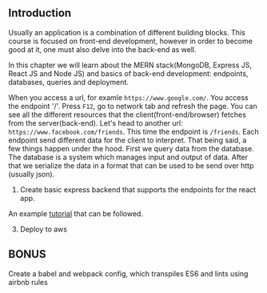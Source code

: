 ## Introduction

Usually an application is a combination of different building blocks. This
course is focused on front-end development, however in order to become good at
it, one must also delve into the back-end as well.

In this chapter we will learn about the MERN stack(MongoDB, Express JS, React JS and
Node JS) and basics of back-end development: endpoints, databases, queries and
deployment.

When you access a url, for examle `https://www.google.com/`. You access the
endpoint '/'. Press `F12`, go to network tab and refresh the page. You can see
all the different resources that the client(front-end/browser) fetches from the
server(back-end). Let's head to another url: `https://www.facebook.com/friends`.
This time the endpoint is `/friends`. Each endpoint send different data for the
client to interpret. That being said, a few things happen under the hood. First
we query data from the database. The database is a system which manages input
and output of data. After that we serialize the data in a format that can be
used to be send over http (usually json).

1. Create basic express backend that supports the endpoints for the react app.

An example [tutorial][tutorial] that can be followed.

3. Deploy to aws

## BONUS
Create a babel and webpack config, which transpiles ES6 and lints using airbnb rules

[tutorial]: https://www.youtube.com/watch?v=PBTYxXADG_k&list=PLillGF-RfqbbiTGgA77tGO426V3hRF9iE
